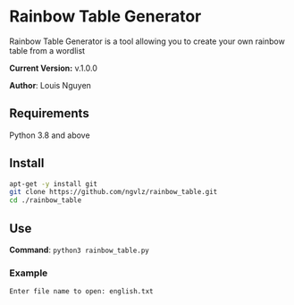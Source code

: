 # Rainbow Table Generator

Rainbow Table Generator is a tool allowing you to create your own rainbow table from a wordlist

**Current Version:** v.1.0.0

**Author**: Louis Nguyen

## Requirements

Python 3.8 and above

## Install

```bash
apt-get -y install git
git clone https://github.com/ngvlz/rainbow_table.git
cd ./rainbow_table
```

## Use

**Command**: `python3 rainbow_table.py`

### Example

```bash
Enter file name to open: english.txt
```
